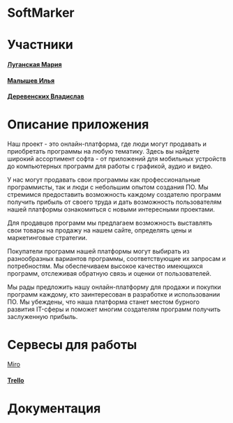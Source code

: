 # SoftMarker

# Участники

#### [Луганская Мария](https://github.com/ccitygril)

#### [Малышев Илья](https://github.com/oversizeheart)

#### [Деревенских Владислав]()
# Описание приложения 
Наш проект - это онлайн-платформа, где люди могут продавать и приобретать программы на любую тематику. Здесь вы найдете широкий ассортимент софта - от приложений для мобильных устройств до компьютерных программ для работы с графикой, аудио и видео.

У нас могут продавать свои программы как профессиональные программисты, так и люди с небольшим опытом создания ПО. Мы стремимся предоставить возможность каждому создателю программ получить прибыль от своего труда и дать возможность пользователям нашей платформы ознакомиться с новыми интересными проектами.

Для продавцов программ мы предлагаем возможность выставлять свои товары на продажу на нашем сайте, определять цены и маркетинговые стратегии.

Покупатели программ нашей платформы могут выбирать из разнообразных вариантов программы, соответствующие их запросам и потребностям. Мы обеспечиваем высокое качество имеющихся программ, отслеживая обратную связь и оценки от пользователей.

Мы рады предложить нашу онлайн-платформу для продажи и покупки программ каждому, кто заинтересован в разработке и использовании ПО. Мы убеждены, что наша платформа станет местом бурного развития IT-сферы и поможет многим создателям программ получить заслуженную прибыль.
# Сервесы для работы 
[Miro](https://miro.com/welcomeonboard/Z0pORHI5S0JTVXJDVGxuM0FnWjRVdzA2Y29OQzhvR1F5VFUyVk5PRHJ4ZjFGVFJDcXhSczlTV2Y4Z0RsTjFTSHwzMDc0NDU3MzY1NjMwMDczMTI1fDI=?share_link_id=775760437659)
#### [Trello](https://trello.com/invite/b/oJFJpPDc/ATTIc6d67c0a8675fa027fdaa8bc59354852746A3A41/kanban-доска)

# Документация



